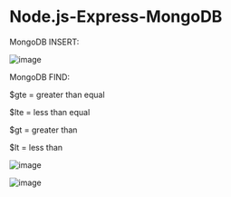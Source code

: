 # Node.js-Express-MongoDB

MongoDB INSERT:

![image](https://user-images.githubusercontent.com/52861859/187192320-190eee22-05e0-448f-85b5-fb8f16fccd1d.png)

MongoDB
FIND:

$gte =  greater than equal

$lte = less than equal

$gt =  greater than

$lt =  less than

![image](https://user-images.githubusercontent.com/52861859/187192080-b97dc634-5406-42bd-92b6-fc698280ecb9.png)

![image](https://user-images.githubusercontent.com/52861859/187198093-33e4ccba-c91c-44d7-a991-41b6a5172cf2.png)



